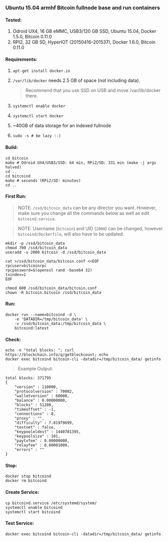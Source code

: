 ### Ubuntu 15.04 armhf Bitcoin fullnode base and run containers

#### Tested:

1. Odroid UX4, 16 GB eMMC, USB3/120 GB SSD, Ubuntu 15.04, Docker 1.5.0, Bitcoin 0.11.0
1. RPI2, 32 GB SD, HyperIOT (20150416-201537), Docker 1.6.0, Bitcoin 0.11.0

#### Requirements:

1. `apt-get install docker.io`
1. `/var/lib/docker` needs 2.5 GB of space (not including data).

	> Recommend that you use SSD on USB and move /var/lib/docker there.
1. `systemctl enable docker`
1. `systemctl start docker`
1. ~40GB of data storage for an indexed fullnode
1. `sudo -s # be lazy :-)`

#### Build:

```
cd bitcoin
make # Odroid UX4/USB3/SSD: 64 min, RPi2/SD: 331 min (make -j args halved)
cd ..
cd bitcoind
make # seconds (RPi2/SD: minutes)
cd ..
```

#### First Run:

> NOTE: `/ssd/bitcoin_data` can be any director you want.  However, make sure you change all the commands below as well as edit `bitcoind.service`.

> NOTE: Username (`bitcoin`) and UID (`2000`) can be changed, however `bitcoind/Dockerfile`, will also have to be updated.

```
mkdir -p /ssd/bitcoin_data
chmod 700 /ssd/bitcoin_data
useradd -u 2000 bitcoin -d /ssd/bitcoin_data

cat >/ssd/bitcoin_data/bitcoin.conf <<EOF
rpcuser=bitcoinrpc
rpcpassword=$(openssl rand -base64 32)
txindex=1
EOF

chmod 600 /ssd/bitcoin_data/bitcoin.conf
chown -R bitcoin.bitcoin /ssd/bitcoin_data
```

#### Run:

```
docker run --name=bitcoind -d \
    -e 'DATADIR=/tmp/bitcoin_data' \
    -v /ssd/bitcoin_data:/tmp/bitcoin_data \
    bitcoind:latest
```

#### Check:

```
echo -n "total blocks: "; curl https://blockchain.info/q/getblockcount; echo
docker exec bitcoind bitcoin-cli -datadir=/tmp/bitcoin_data/ getinfo
```

> Example Output:
```
total blocks: 371795
{
    "version" : 110000,
    "protocolversion" : 70002,
    "walletversion" : 60000,
    "balance" : 0.00000000,
    "blocks" : 51280,
    "timeoffset" : -1,
    "connections" : 8,
    "proxy" : "",
    "difficulty" : 7.81979699,
    "testnet" : false,
    "keypoololdest" : 1440701395,
    "keypoolsize" : 101,
    "paytxfee" : 0.00000000,
    "relayfee" : 0.00001000,
    "errors" : ""
}
```

#### Stop:
```
docker stop bitcoind
docker rm bitcoind
```

#### Create Service:
```
cp bitcoind.service /etc/systemd/system/
systemctl enable bitcoind
systemctl start bitcoind
```

#### Test Service:
```
docker exec bitcoind bitcoin-cli -datadir=/tmp/bitcoin_data/ getinfo
```

